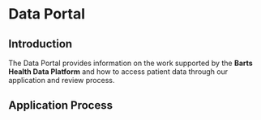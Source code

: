 # Data Portal

## Introduction
The Data Portal provides information on the work supported by the **Barts Health Data Platform** and how to access patient data through our application and review process.

## Application Process
